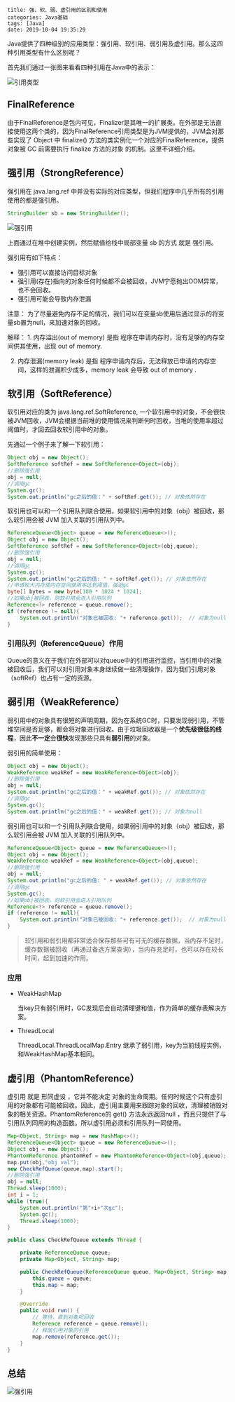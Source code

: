 

```
title: 强、软、弱、虚引用的区别和使用
categories: Java基础
tags: [Java]
date: 2019-10-04 19:35:29
```



Java提供了四种级别的应用类型：强引用、软引用、弱引用及虚引用。那么这四种引用类型有什么区别呢？

<!-- more-->

首先我们通过一张图来看看四种引用在Java中的表示：

![引用类型](images/reference.png)



## FinalReference

由于FinalReference是包内可见，Finalizer是其唯一的扩展类。在外部是无法直接使用这两个类的，因为FinalReference引用类型是为JVM提供的，JVM会对那些实现了 Object 中 finalize() 方法的类实例化一个对应的FinalReference，提供 对象被 GC 前需要执行 finalize 方法的对象 的机制。这里不详细介绍。



## 强引用（StrongReference）

强引用在 java.lang.ref 中并没有实际的对应类型，但我们程序中几乎所有的引用使用的都是强引用。

```java
StringBuilder sb = new StringBuilder(); 
```

![强引用](images/强引用.png)

上面通过在堆中创建实例，然后赋值给栈中局部变量 sb 的方式 就是 强引用。

强引用有如下特点：

- 强引用可以直接访问目标对象
- 强引用(存在)指向的对象任何时候都不会被回收，JVM宁愿抛出OOM异常，也不会回收。
- 强引用可能会导致内存泄漏

注意： 为了尽量避免内存不足的情况，我们可以在变量sb使用后通过显示的将变量sb置为null，来加速对象的回收。

解释： 1. 内存溢出(out of memory) 是指 程序在申请内存时，没有足够的内存空间供其使用，出现 out of memory.

2. 内存泄漏(memory leak) 是指 程序申请内存后，无法释放已申请的内存空间，这样的泄漏积少成多，memory leak 会导致 out of memory .



## 软引用（SoftReference）

软引用对应的类为 java.lang.ref.SoftReference, 一个软引用中的对象，不会很快被JVM回收，JVM会根据当前堆的使用情况来判断何时回收，当堆的使用率超过阈值时，才回去回收软引用中的对象。

先通过一个例子来了解一下软引用：

```java
Object obj = new Object();
SoftReference softRef = new SoftReference<Object>(obj);
//删除强引用
obj = null;
//调用gc
System.gc();
System.out.println("gc之后的值：" + softRef.get()); // 对象依然存在
```

软引用也可以和一个引用队列联合使用，如果软引用中的对象（obj）被回收，那么软引用会被 JVM 加入关联的引用队列中。

```java
ReferenceQueue<Object> queue = new ReferenceQueue<>();
Object obj = new Object();
SoftReference softRef = new SoftReference<Object>(obj,queue);
//删除强引用
obj = null;
//调用gc
System.gc();
System.out.println("gc之后的值: " + softRef.get()); // 对象依然存在
//申请较大内存使内存空间使用率达到阈值，强迫gc
byte[] bytes = new byte[100 * 1024 * 1024];
//如果obj被回收，则软引用会进入引用队列
Reference<?> reference = queue.remove();
if (reference != null){
    System.out.println("对象已被回收: "+ reference.get());  // 对象为null
}
```

### 引用队列（ReferenceQueue）作用

Queue的意义在于我们在外部可以对queue中的引用进行监控，当引用中的对象被回收后，我们可以对引用对象本身继续做一些清理操作，因为我们引用对象（softRef）也占有一定的资源。



## 弱引用（WeakReference）

弱引用中的对象具有很短的声明周期，因为在系统GC时，只要发现弱引用，不管堆空间是否足够，都会将对象进行回收。由于垃圾回收器是一个**优先级很低的线程**，因此**不一定**会**很快**发现那些只具有**弱引用**的对象。

弱引用的简单使用：

```java
Object obj = new Object();
WeakReference weakRef = new WeakReference<Object>(obj);
//删除强引用
obj = null;
System.out.println("gc之后的值：" + weakRef.get()); // 对象依然存在
//调用gc
System.gc();
System.out.println("gc之后的值：" + weakRef.get()); // 对象为null
```

弱引用也可以和一个引用队列联合使用，如果弱引用中的对象（obj）被回收，那么软引用会被 JVM 加入关联的引用队列中。

```java
ReferenceQueue<Object> queue = new ReferenceQueue<>();
Object obj = new Object();
WeakReference weakRef = new WeakReference<Object>(obj,queue);
//删除强引用
obj = null;
System.out.println("gc之后的值: " + weakRef.get()); // 对象依然存在
//调用gc
System.gc();
//如果obj被回收，则软引用会进入引用队列
Reference<?> reference = queue.remove();
if (reference != null){
    System.out.println("对象已被回收: "+ reference.get());  // 对象为null
}
```

> 软引用和弱引用都非常适合保存那些可有可无的缓存数据，当内存不足时，缓存数据被回收（再通过备选方案查询），当内存充足时，也可以存在较长时间，起到加速的作用。

### 应用

- WeakHashMap

  当key只有弱引用时，GC发现后会自动清理键和值，作为简单的缓存表解决方案。

- ThreadLocal

  ThreadLocal.ThreadLocalMap.Entry 继承了弱引用，key为当前线程实例，和WeakHashMap基本相同。



## 虚引用（PhantomReference）

虚引用 就是 形同虚设 ，它并不能决定 对象的生命周期。任何时候这个只有虚引用的对象都有可能被回收。因此，虚引用主要用来跟踪对象的回收，清理被销毁对象的相关资源。PhantomReference的 get() 方法永远返回null ，而且只提供了与引用队列同用的构造函数。所以虚引用必须和引用队列一同使用。

```java
Map<Object, String> map = new HashMap<>();
ReferenceQueue<Object> queue = new ReferenceQueue<>();
Object obj = new Object();
PhantomReference phantomRef = new PhantomReference<Object>(obj,queue);
map.put(obj,"obj val");
new CheckRefQueue(queue,map).start();
//删除强引用
obj = null;
Thread.sleep(1000);
int i = 1;
while (true){
    System.out.println("第"+i+"次gc");
    System.gc();
    Thread.sleep(1000);
}
```

```java
public class CheckRefQueue extends Thread {

    private ReferenceQueue queue;
    private Map<Object, String> map;

    public CheckRefQueue(ReferenceQueue queue, Map<Object, String> map) {
        this.queue = queue;
        this.map = map;
    }

    @Override
    public void run() {
        // 等待，直到对象呗回收
        Reference reference = queue.remove();
        // 释放引用对象的引用
        map.remove(reference.get());
    }
}
```



## 总结

![强引用](images/reference-level.png)

